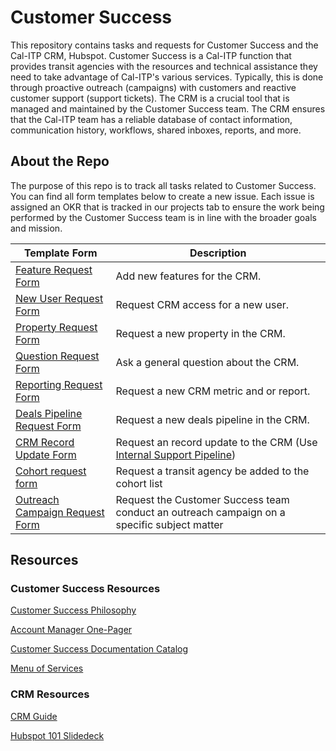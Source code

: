 # Customer Success

This repository contains tasks and requests for Customer Success and the Cal-ITP CRM, Hubspot.
Customer Success is a Cal-ITP function that provides transit agencies with the resources and technical assistance they need to take advantage of Cal-ITP's various services. Typically, this is done through proactive outreach (campaigns) with customers and reactive customer support (support tickets). The CRM is a crucial tool that is managed and maintained by the Customer Success team. The CRM ensures that the Cal-ITP team has a reliable database of contact information, communication history, workflows, shared inboxes, reports, and more. 


## About the Repo

The purpose of this repo is to track all tasks related to Customer Success. You can find all form templates below to create a new issue. Each issue is assigned an OKR that is tracked in our projects tab to ensure the work being performed by the Customer Success team is in line with the broader goals and mission. 

| Template Form | Description |
| ------- | ------------ |
| [Feature Request Form](https://github.com/cal-itp/customer-success/issues/new?assignees=&labels=feature&template=feature-request-form.yml&title=%5BFeature+Request%5D%3A+) | Add new features for the CRM. |
| [New User Request Form](https://github.com/cal-itp/customer-success/issues/new?assignees=anthonyrollins&labels=new-user&template=new-user_request_form.yml&title=%5BNew+User+Request%5D%3A+) | Request CRM access for a new user. |
| [Property Request Form](https://github.com/cal-itp/customer-success/issues/new?assignees=&labels=property&template=property-request-form.yml&title=%5BProperty+Request%5D%3A+) | Request a new property in the CRM. |
| [Question Request Form](https://github.com/cal-itp/customer-success/issues/new?assignees=&labels=question&template=question-request-form.yml&title=Question%3A+) | Ask a general question about the CRM. |
| [Reporting Request Form](https://github.com/cal-itp/customer-success/issues/new?assignees=&labels=reporting&template=reporting_request_form.yml&title=%5BReporting+Request%5D%3A+) | Request a new CRM metric and or report. |
| [Deals Pipeline Request Form](https://github.com/cal-itp/customer-success/issues/new?assignees=&labels=deals-pipeline&template=deals-pipelines-request-form.yml&title=%5BDeals+Pipeline+Request%5D%3A+) | Request a new deals pipeline in the CRM.
| [CRM Record Update Form](https://github.com/cal-itp/customer-success/issues/new?assignees=&labels=crm-update&template=crm-record-update.yml&title=%5BCRM+Record+Update%5D%3A+) | Request an record update to the CRM (Use [Internal Support Pipeline](https://app.hubspot.com/contacts/5519226/objects/0-5/views/9946408/board))
| [Cohort request form](https://github.com/cal-itp/customer-success/issues/new?assignees=&labels=cohort&projects=&template=cohort-request.yml&title=%5BCohort+Request%5D%3A+) | Request a transit agency be added to the cohort list
| [Outreach Campaign Request Form](https://github.com/cal-itp/customer-success/issues/new?assignees=&labels=communications&projects=&template=outreach-campaign-request.yml&title=%5BOutreach+Campaign+Request%5D%3A+) | Request the Customer Success team conduct an outreach campaign on a specific subject matter

## Resources
### Customer Success Resources
[Customer Success Philosophy](https://docs.google.com/document/d/1Pe4P6qoD8O-YLP0BJLpqSYaYxBv-9oOMucDbyqLzwMM/edit#heading=h.2qigru6qc5ib)

[Account Manager One-Pager](https://docs.google.com/document/d/1LBxKkuugRKPFa5e3BoCQM4sIO0miJwLpxSyA8kRd14s/edit#heading=h.31pkpwiacyux)

[Customer Success Documentation Catalog](https://docs.google.com/document/d/1cowfa-l3x4blDkrF8I6WmN7NHEGQHYV_8MemE0a7CUc/edit#heading=h.pyrmft6v7lss)

[Menu of Services](https://docs.google.com/document/d/118-tOm14bgIWXtiBx_rZ-Picxdv9JqpD4PS7WXjkoiM/edit)

### CRM Resources
[CRM Guide](https://docs.calitp.org/customer-success/getting-started/what-is-a-CRM/)

[Hubspot 101 Slidedeck](https://docs.google.com/presentation/d/1vp3zjclRAAnV_FJ-Yuk2409en24QzSQXSw5-vnN3b_8/edit#slide=id.g25944cd2387_0_0)

